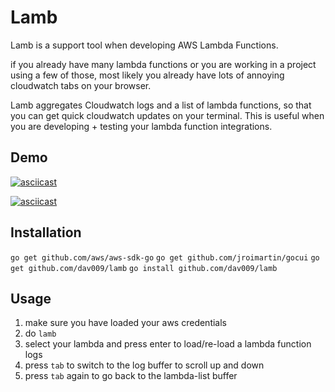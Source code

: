 # Lamb

Lamb is a support tool when developing AWS Lambda Functions.


if you already have many lambda functions or you are working in a project using 
a few of those, most likely you already have lots of annoying cloudwatch tabs on your browser.

Lamb aggregates Cloudwatch logs and a list of lambda functions, so that you can get quick cloudwatch updates on your terminal.
This is useful when you are developing + testing your lambda function integrations.

## Demo

[![asciicast](https://asciinema.org/a/fP11ggkj7bbkYXjLmh9AsJwvL.png)](https://asciinema.org/a/fP11ggkj7bbkYXjLmh9AsJwvL)

[![asciicast](https://asciinema.org/a/hB1TVgZSwlKkiWiFkSDdmD0wT.png)](https://asciinema.org/a/hB1TVgZSwlKkiWiFkSDdmD0wT)



## Installation

`go get github.com/aws/aws-sdk-go`
`go get github.com/jroimartin/gocui`
`go get github.com/dav009/lamb`
`go install github.com/dav009/lamb`

## Usage


1. make sure you have loaded your aws credentials
2. do `lamb`
3. select your lambda and press enter to load/re-load a lambda function logs
4. press `tab` to switch to the log buffer to scroll up and down
5. press `tab` again to go back to the lambda-list buffer

